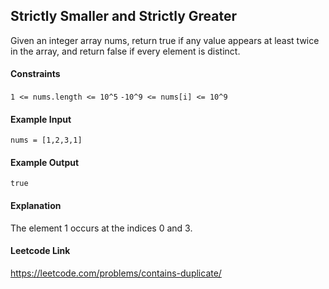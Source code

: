 ## Strictly Smaller and Strictly Greater
Given an integer array nums, return true if any value appears at least twice in the array, and return false if every element is distinct.

#### Constraints
`1 <= nums.length <= 10^5`
`-10^9 <= nums[i] <= 10^9`

#### Example Input
`nums = [1,2,3,1]`

#### Example Output
`true` 

#### Explanation
The element 1 occurs at the indices 0 and 3.

#### Leetcode Link 
https://leetcode.com/problems/contains-duplicate/

